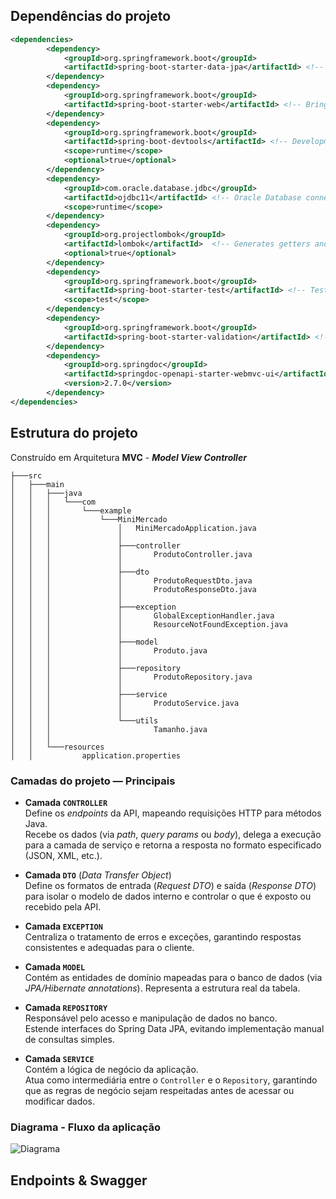 ## Dependências do projeto

```xml
<dependencies>
		<dependency>
			<groupId>org.springframework.boot</groupId>
			<artifactId>spring-boot-starter-data-jpa</artifactId> <!-- Entity persistence -->
		</dependency>
		<dependency>
			<groupId>org.springframework.boot</groupId>
			<artifactId>spring-boot-starter-web</artifactId> <!-- Brings RESTful service libraries -->
		</dependency>
		<dependency>
			<groupId>org.springframework.boot</groupId>
			<artifactId>spring-boot-devtools</artifactId> <!-- Development tools -->
			<scope>runtime</scope>
			<optional>true</optional>
		</dependency>
		<dependency>
			<groupId>com.oracle.database.jdbc</groupId>
			<artifactId>ojdbc11</artifactId> <!-- Oracle Database connector -->
			<scope>runtime</scope>
		</dependency>
		<dependency>
			<groupId>org.projectlombok</groupId>
			<artifactId>lombok</artifactId>  <!-- Generates getters and setters, constructors, etc  -->
			<optional>true</optional>
		</dependency>
		<dependency>
			<groupId>org.springframework.boot</groupId>
			<artifactId>spring-boot-starter-test</artifactId> <!-- Tests  -->
			<scope>test</scope>
		</dependency>
		<dependency>
			<groupId>org.springframework.boot</groupId>
			<artifactId>spring-boot-starter-validation</artifactId> <!-- Validates request data using Jakarta Bean Validation (@NotNull, @Size, @Email) -->
		</dependency>
		<dependency>
			<groupId>org.springdoc</groupId>
			<artifactId>springdoc-openapi-starter-webmvc-ui</artifactId>  <!-- Generates OpenAPI/Swagger documentation and provides Swagger UI for API testing -->
			<version>2.7.0</version>
		</dependency>
</dependencies>
```

## Estrutura do projeto

Construído em Arquitetura **MVC** -  **_Model View Controller_**

``` 
├───src
│   ├───main
│   │   ├───java
│   │   │   └───com
│   │   │       └───example
│   │   │           └───MiniMercado
│   │   │               │   MiniMercadoApplication.java
│   │   │               │
│   │   │               ├───controller
│   │   │               │       ProdutoController.java
│   │   │               │
│   │   │               ├───dto
│   │   │               │       ProdutoRequestDto.java
│   │   │               │       ProdutoResponseDto.java
│   │   │               │
│   │   │               ├───exception
│   │   │               │       GlobalExceptionHandler.java
│   │   │               │       ResourceNotFoundException.java
│   │   │               │
│   │   │               ├───model
│   │   │               │       Produto.java
│   │   │               │
│   │   │               ├───repository
│   │   │               │       ProdutoRepository.java
│   │   │               │
│   │   │               ├───service
│   │   │               │       ProdutoService.java
│   │   │               │
│   │   │               └───utils
│   │   │                       Tamanho.java
│   │   │
│   │   └───resources
│   │           application.properties
```
### **Camadas do projeto — Principais**

- **Camada `CONTROLLER`**  
  Define os *endpoints* da API, mapeando requisições HTTP para métodos Java.  
  Recebe os dados (via *path*, *query params* ou *body*), delega a execução para a camada de serviço e retorna a resposta no formato especificado (JSON, XML, etc.).

- **Camada `DTO`** (*Data Transfer Object*)  
  Define os formatos de entrada (*Request DTO*) e saída (*Response DTO*) para isolar o modelo de dados interno e controlar o que é exposto ou recebido pela API.

- **Camada `EXCEPTION`**  
  Centraliza o tratamento de erros e exceções, garantindo respostas consistentes e adequadas para o cliente.

- **Camada `MODEL`**  
  Contém as entidades de domínio mapeadas para o banco de dados (via *JPA/Hibernate annotations*). Representa a estrutura real da tabela.

- **Camada `REPOSITORY`**  
  Responsável pelo acesso e manipulação de dados no banco.  
  Estende interfaces do Spring Data JPA, evitando implementação manual de consultas simples.

- **Camada `SERVICE`**  
  Contém a lógica de negócio da aplicação.  
  Atua como intermediária entre o `Controller` e o `Repository`, garantindo que as regras de negócio sejam respeitadas antes de acessar ou modificar dados.

### Diagrama - Fluxo da aplicação

![Diagrama](https://github.com/user-attachments/assets/f67379a6-1c0e-4877-a3d6-feb4fefdea19)


## Endpoints & Swagger

<!-- Link para o Swagger no Render -->

<!-- Detalhamento dos endpoints -->
  
